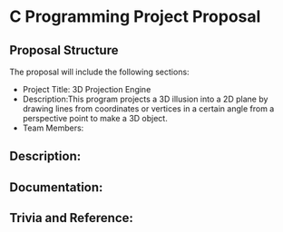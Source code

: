# C Programming Project Proposal

## Proposal Structure
The proposal will include the following sections:
* Project Title: 3D Projection Engine 
* Description:This program projects a 3D illusion into a 2D plane by drawing lines from  coordinates or vertices in a certain angle from a perspective point to make a 3D object.
* Team Members: 

## Description:

## Documentation:

## Trivia and Reference:
